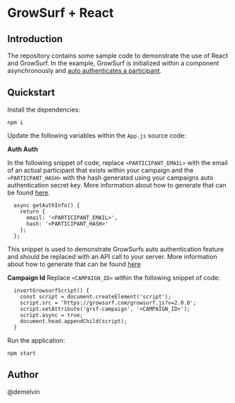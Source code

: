 # GrowSurf + React

## Introduction

The repository contains some sample code to demonstrate the use of React and GrowSurf. In the example, GrowSurf
is initialized within a component asynchronously and [auto authenticates a participant](https://docs.growsurf.com/getting-started/participant-auto-authentication).

## Quickstart

Install the dependencies:

```
npm i
```

Update the following variables within the `App.js` source code:


**Auth Auth**

In the following snippet of code, replace `<PARTICIPANT_EMAIL>` with the email of an actual participant that exists 
within your campaign and the `<PARTICPANT_HASH>` with the hash generated using your campaigns auto authentication secret key. More
information about how to generate that can be found [here](https://docs.growsurf.com/getting-started/participant-auto-authentication).

```
  async getAuthInfo() {
    return {
      email: '<PARTICIPANT_EMAIL>',
      hash: '<PARTICIPANT_HASH>'
    };
  };
```

This snippet is used to demonstrate GrowSurfs auto authentication feature and should be replaced with an API call to your server. More
information about how to generate that can be found [here](https://docs.growsurf.com/getting-started/participant-auto-authentication)

**Campaign Id**
Replace `<CAMPAIGN_ID>` within the following snippet of code:

```
  insertGrowsurfScript() {
    const script = document.createElement('script');
    script.src = 'https://growsurf.com/growsurf.js?v=2.0.0';
    script.setAttribute('grsf-campaign', '<CAMPAIGN_ID>');
    script.async = true;
    document.head.appendChild(script);
  }

```

Run the application:

```
npm start
```

## Author
@demelvin
